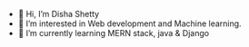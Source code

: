 - 👋 Hi, I’m Disha Shetty
- 👀 I’m interested in Web development and Machine learning.
- 🌱 I’m currently learning MERN stack, java & Django
  


<!---
Dishashetty546/Dishashetty546 is a ✨ special ✨ repository because its `README.md` (this file) appears on your GitHub profile.
You can click the Preview link to take a look at your changes.
--->
